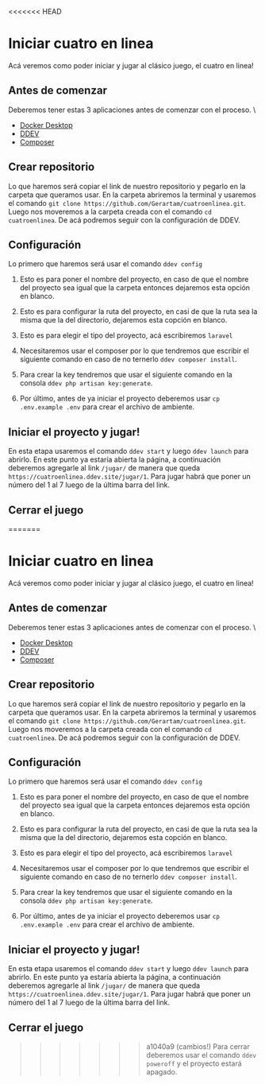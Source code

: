 <<<<<<< HEAD
# Iniciar cuatro en linea

Acá veremos como poder iniciar y jugar al clásico juego, el cuatro en linea!

## Antes de comenzar

Deberemos tener estas 3 aplicaciones antes de comenzar con el proceso. \
- [Docker Desktop](https://www.docker.com/products/docker-desktop/)
- [DDEV](https://ddev.readthedocs.io/en/stable/)
- [Composer](https://getcomposer.org/download/)

## Crear repositorio

Lo que haremos será copiar el link de nuestro repositorio y pegarlo en la carpeta que queramos usar. En la carpeta abriremos la terminal y usaremos el comando ```git clone https://github.com/Gerartam/cuatroenlinea.git```. Luego nos moveremos a la carpeta creada con el comando ```cd cuatroenlinea```. De acá podremos seguir con la configuración de DDEV.

## Configuración

Lo primero que haremos será usar el comando ``` ddev config ```
1) Esto es para poner el nombre del proyecto, en caso de que el nombre del proyecto sea igual que la carpeta entonces dejaremos esta opción en blanco.

2) Esto es para configurar la ruta del proyecto, en casi de que la ruta sea la misma que la del directorio, dejaremos esta copción en blanco.

3) Esto es para elegir el tipo del proyecto, acá escribiremos ```laravel``` 

4) Necesitaremos usar el composer por lo que tendremos que escribir el siguiente comando en caso de no ternerlo `ddev composer install`.

5) Para crear la key tendremos que usar el siguiente comando en la consola `ddev php artisan key:generate`.

6) Por último, antes de ya iniciar el proyecto deberemos usar `cp .env.example .env` para crear el archivo de ambiente.

## Iniciar el proyecto y jugar!

En esta etapa usaremos el comando `ddev start` y luego `ddev launch` para abrirlo. En este punto ya estaría abierta la página, a continuación deberemos agregarle al link `/jugar/` de manera que queda `https://cuatroenlinea.ddev.site/jugar/1`. Para jugar habrá que poner un número del 1 al 7 luego de la última barra del link.

## Cerrar el juego

=======
# Iniciar cuatro en linea

Acá veremos como poder iniciar y jugar al clásico juego, el cuatro en linea!

## Antes de comenzar

Deberemos tener estas 3 aplicaciones antes de comenzar con el proceso. \
- [Docker Desktop](https://www.docker.com/products/docker-desktop/)
- [DDEV](https://ddev.readthedocs.io/en/stable/)
- [Composer](https://getcomposer.org/download/)

## Crear repositorio

Lo que haremos será copiar el link de nuestro repositorio y pegarlo en la carpeta que queramos usar. En la carpeta abriremos la terminal y usaremos el comando ```git clone https://github.com/Gerartam/cuatroenlinea.git```. Luego nos moveremos a la carpeta creada con el comando ```cd cuatroenlinea```. De acá podremos seguir con la configuración de DDEV.

## Configuración

Lo primero que haremos será usar el comando ``` ddev config ```
1) Esto es para poner el nombre del proyecto, en caso de que el nombre del proyecto sea igual que la carpeta entonces dejaremos esta opción en blanco.

2) Esto es para configurar la ruta del proyecto, en casi de que la ruta sea la misma que la del directorio, dejaremos esta copción en blanco.

3) Esto es para elegir el tipo del proyecto, acá escribiremos ```laravel``` 

4) Necesitaremos usar el composer por lo que tendremos que escribir el siguiente comando en caso de no ternerlo `ddev composer install`.

5) Para crear la key tendremos que usar el siguiente comando en la consola `ddev php artisan key:generate`.

6) Por último, antes de ya iniciar el proyecto deberemos usar `cp .env.example .env` para crear el archivo de ambiente.

## Iniciar el proyecto y jugar!

En esta etapa usaremos el comando `ddev start` y luego `ddev launch` para abrirlo. En este punto ya estaría abierta la página, a continuación deberemos agregarle al link `/jugar/` de manera que queda `https://cuatroenlinea.ddev.site/jugar/1`. Para jugar habrá que poner un número del 1 al 7 luego de la última barra del link.

## Cerrar el juego

>>>>>>> a1040a9 (cambios!)
Para cerrar deberemos usar el comando `ddev poweroff` y el proyecto estará apagado.